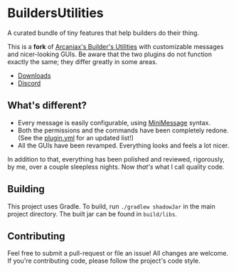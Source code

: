 # BuildersUtilities
A curated bundle of tiny features that help builders do their thing.

This is a **fork** of [Arcaniax's Builder's Utilities][arcaniax-bu] with customizable
messages and nicer-looking GUIs. Be aware that the two plugins do not function
exactly the same; they differ greatly in some areas.

* [Downloads](https://github.com/TehBrian/BuildersUtilities/releases/latest)
* [Discord](https://chat.tehbrian.xyz)

[arcaniax-bu]: https://www.spigotmc.org/resources/builders-utilities.42361/

## What's different?

- Every message is easily configurable, using [MiniMessage](https://docs.adventure.kyori.net/minimessage.html) syntax.
- Both the permissions and the commands have been completely redone. (See the
  [plugin.yml][plugin.yml] for an updated list!)
- All the GUIs have been revamped. Everything looks and feels a lot nicer.

In addition to that, everything has been polished and reviewed, rigorously, by
me, over a couple sleepless nights. Now *that's* what I call quality code.

[plugin.yml]: https://github.com/TehBrian/BuildersUtilities/blob/master/src/main/resources/plugin.yml

## Building
This project uses Gradle. To build, run `./gradlew shadowJar` in the main
project directory. The built jar can be found in `build/libs`.

## Contributing
Feel free to submit a pull-request or file an issue! All changes are welcome. If
you're contributing code, please follow the project's code style.

